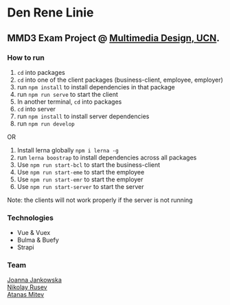# Den Rene Linie
## MMD3 Exam Project @ [Multimedia Design, UCN](https://www.ucn.dk/english/programmes-and-courses/multimedia-design).

### How to run
1. `cd` into packages
2. `cd` into one of the client packages (business-client, employee, employer)
3. run `npm install` to install dependencies in that package
4. run `npm run serve` to start the client
5. In another terminal, `cd` into packages
6. `cd` into server
7. run `npm install` to install server dependencies
7. run `npm run develop`

OR

1. Install lerna globally `npm i lerna -g`
2. run `lerna boostrap` to install dependencies across all packages
3. Use `npm run start-bcl` to start the business-client
4. Use `npm run start-eme` to start the employee
5. Use `npm run start-emr` to start the employer
6. Use `npm run start-server` to start the server

Note: the clients will not work properly if the server is not running

### Technologies
* Vue & Vuex
* Bulma & Buefy
* Strapi

### Team
[Joanna Jankowska ](https://github.com/asia-jankowska00)  
[Nikolay Rusev](https://github.com/NikolayR21)  
[Atanas Mitev](https://github.com/vulkov-dev) 


